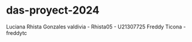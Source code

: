 # das-proyect-2024
Luciana Rhista Gonzales valdivia -   Rhista05    -  U21307725
Freddy Ticona - freddytc